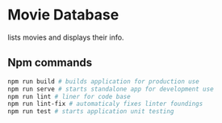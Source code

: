 # Movie Database

lists movies and displays their info.

## Npm commands

```sh
npm run build # builds application for production use
npm run serve # starts standalone app for development use
npm run lint # liner for code base
npm run lint-fix # automaticaly fixes linter foundings
npm run test # starts application unit testing
```
